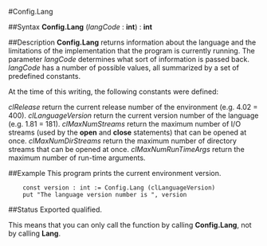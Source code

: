 
#Config.Lang

##Syntax
**Config.Lang** (_langCode_ : **int**) : **int**


##Description
**Config.Lang** returns information about the language and the limitations of the implementation that the program is currently running. The parameter _langCode_ determines what sort of information is passed back. _langCode_ has a number of possible values, all summarized by a set of predefined constants.

At the time of this writing, the following constants were defined:


_clRelease_   return the current release number of the environment (e.g. 4.02 = 400).
_clLanguageVersion_   return the current version number of the language (e.g. 1.81 = 181).
_clMaxNumStreams_   return the maximum number of I/O streams (used by the **open** and **close** statements) that can be opened at once.
_clMaxNumDirStreams_   return the maximum number of directory streams that can be opened at once.
_clMaxNumRunTimeArgs_   return the maximum number of run-time arguments.



##Example
This program prints the current environment version.

        const version : int := Config.Lang (clLanguageVersion)
        put "The language version number is ", version
##Status
Exported qualified.

This means that you can only call the function by calling **Config.Lang**, not by calling **Lang**.

